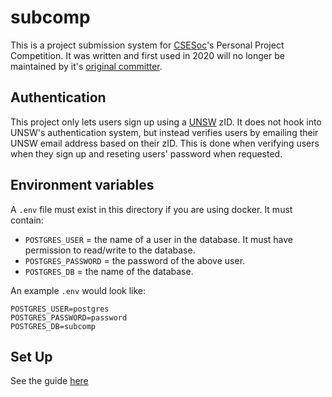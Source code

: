 # subcomp

This is a project submission system for [CSESoc](https://csesoc.unsw.edu.au/)'s Personal Project Competition. It was written and first used in 2020 will no longer be maintained by it's [original committer](https://github.com/piddlingtuna/subcomp/).

## Authentication

This project only lets users sign up using a [UNSW](https://www.unsw.edu.au/) zID. It does not hook into UNSW's authentication system, but instead verifies users by emailing their UNSW email address based on their zID. This is done when verifying users when they sign up and reseting users' password when requested.

## Environment variables

A `.env` file must exist in this directory if you are using docker. It must contain:

- `POSTGRES_USER` = the name of a user in the database. It must have permission to read/write to the database.
- `POSTGRES_PASSWORD` = the password of the above user.
- `POSTGRES_DB` = the name of the database.

An example `.env` would look like:

```
POSTGRES_USER=postgres
POSTGRES_PASSWORD=password
POSTGRES_DB=subcomp
```

## Set Up

See the guide [here](set_up.md)
